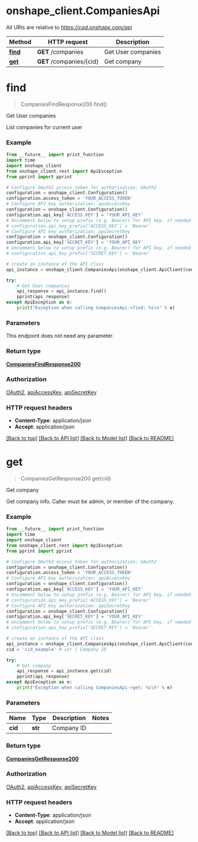 # onshape_client.CompaniesApi

All URIs are relative to *https://cad.onshape.com/api*

Method | HTTP request | Description
------------- | ------------- | -------------
[**find**](CompaniesApi.md#find) | **GET** /companies | Get User companies
[**get**](CompaniesApi.md#get) | **GET** /companies/{cid} | Get company


# **find**
> CompaniesFindResponse200 find()

Get User companies

List companies for current user

### Example
```python
from __future__ import print_function
import time
import onshape_client
from onshape_client.rest import ApiException
from pprint import pprint

# Configure OAuth2 access token for authorization: OAuth2
configuration = onshape_client.Configuration()
configuration.access_token = 'YOUR_ACCESS_TOKEN'
# Configure API key authorization: apiAccessKey
configuration = onshape_client.Configuration()
configuration.api_key['ACCESS_KEY'] = 'YOUR_API_KEY'
# Uncomment below to setup prefix (e.g. Bearer) for API key, if needed
# configuration.api_key_prefix['ACCESS_KEY'] = 'Bearer'
# Configure API key authorization: apiSecretKey
configuration = onshape_client.Configuration()
configuration.api_key['SECRET_KEY'] = 'YOUR_API_KEY'
# Uncomment below to setup prefix (e.g. Bearer) for API key, if needed
# configuration.api_key_prefix['SECRET_KEY'] = 'Bearer'

# create an instance of the API class
api_instance = onshape_client.CompaniesApi(onshape_client.ApiClient(configuration))

try:
    # Get User companies
    api_response = api_instance.find()
    pprint(api_response)
except ApiException as e:
    print("Exception when calling CompaniesApi->find: %s\n" % e)
```

### Parameters
This endpoint does not need any parameter.

### Return type

[**CompaniesFindResponse200**](CompaniesFindResponse200.md)

### Authorization

[OAuth2](../README.md#OAuth2), [apiAccessKey](../README.md#apiAccessKey), [apiSecretKey](../README.md#apiSecretKey)

### HTTP request headers

 - **Content-Type**: application/json
 - **Accept**: application/json

[[Back to top]](#) [[Back to API list]](../README.md#documentation-for-api-endpoints) [[Back to Model list]](../README.md#documentation-for-models) [[Back to README]](../README.md)

# **get**
> CompaniesGetResponse200 get(cid)

Get company

Get company info. Caller must be admin, or member of the company.

### Example
```python
from __future__ import print_function
import time
import onshape_client
from onshape_client.rest import ApiException
from pprint import pprint

# Configure OAuth2 access token for authorization: OAuth2
configuration = onshape_client.Configuration()
configuration.access_token = 'YOUR_ACCESS_TOKEN'
# Configure API key authorization: apiAccessKey
configuration = onshape_client.Configuration()
configuration.api_key['ACCESS_KEY'] = 'YOUR_API_KEY'
# Uncomment below to setup prefix (e.g. Bearer) for API key, if needed
# configuration.api_key_prefix['ACCESS_KEY'] = 'Bearer'
# Configure API key authorization: apiSecretKey
configuration = onshape_client.Configuration()
configuration.api_key['SECRET_KEY'] = 'YOUR_API_KEY'
# Uncomment below to setup prefix (e.g. Bearer) for API key, if needed
# configuration.api_key_prefix['SECRET_KEY'] = 'Bearer'

# create an instance of the API class
api_instance = onshape_client.CompaniesApi(onshape_client.ApiClient(configuration))
cid = 'cid_example' # str | Company ID

try:
    # Get company
    api_response = api_instance.get(cid)
    pprint(api_response)
except ApiException as e:
    print("Exception when calling CompaniesApi->get: %s\n" % e)
```

### Parameters

Name | Type | Description  | Notes
------------- | ------------- | ------------- | -------------
 **cid** | **str**| Company ID | 

### Return type

[**CompaniesGetResponse200**](CompaniesGetResponse200.md)

### Authorization

[OAuth2](../README.md#OAuth2), [apiAccessKey](../README.md#apiAccessKey), [apiSecretKey](../README.md#apiSecretKey)

### HTTP request headers

 - **Content-Type**: application/json
 - **Accept**: application/json

[[Back to top]](#) [[Back to API list]](../README.md#documentation-for-api-endpoints) [[Back to Model list]](../README.md#documentation-for-models) [[Back to README]](../README.md)

